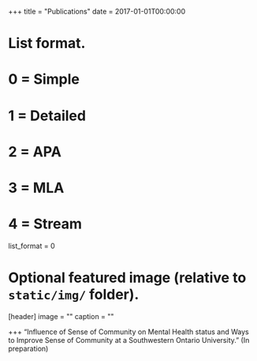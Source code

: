 +++
title = "Publications"
date = 2017-01-01T00:00:00

# List format.
#   0 = Simple
#   1 = Detailed
#   2 = APA
#   3 = MLA
#   4 = Stream
list_format = 0

# Optional featured image (relative to `static/img/` folder).
[header]
image = ""
caption = ""

+++
“Influence of Sense of Community on Mental Health status and Ways to Improve Sense of Community at a Southwestern Ontario University.” (In preparation)
